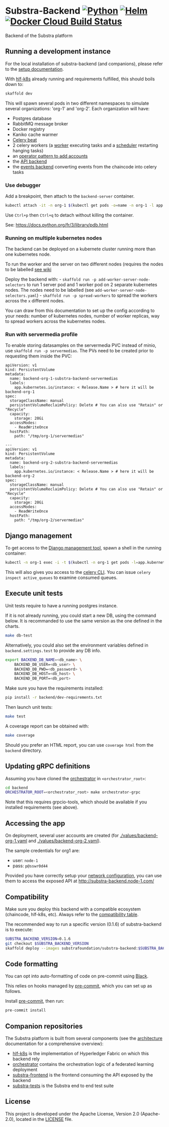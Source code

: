 # Substra-Backend [![Python](https://github.com/SubstraFoundation/substra-backend/workflows/Python/badge.svg)](https://github.com/SubstraFoundation/substra-backend/actions?query=workflow%3APython) [![Helm](https://github.com/SubstraFoundation/substra-backend/workflows/Helm/badge.svg)](https://github.com/SubstraFoundation/substra-backend/actions?query=workflow%3AHelm) [![Docker Cloud Build Status](https://img.shields.io/docker/cloud/build/substrafoundation/substra-backend)](https://hub.docker.com/r/substrafoundation/substra-backend/builds)

Backend of the Substra platform

## Running a development instance

For the local installation of substra-backend (and companions), please refer to the [setup documentation](https://doc.substra.ai/setup/local_install_skaffold.html).

With [hlf-k8s](https://github.com/SubstraFoundation/hlf-k8s) already running and requirements fulfilled, this should boils down to:
```sh
skaffold dev
```

This will spawn several pods in two different namespaces to simulate several organizations: 'org-1' and 'org-2'.
Each organization will have:
- Postgres database
- RabbitMQ message broker
- Docker registry
- Kaniko cache warmer
- [Celery beat](./charts/substra-backend/templates/deployment-celerybeat.yaml)
- 2 celery workers (a [worker](./charts/substra-backend/templates/deployment-worker.yaml) executing tasks and a [scheduler](./charts/substra-backend/templates/deployment-scheduler.yaml) restarting hanging tasks)
- an [operator pattern to add accounts](./charts/substra-backend/templates/add-account-operator.yaml)
- the [API backend](./charts/substra-backend/templates/deployment-server.yaml)
- the [events backend](./charts/substra-backend/templates/deployment-events.yaml) converting events from the chaincode into celery tasks

### Use debugger

Add a breakpoint, then attach to the `backend-server` container.

```sh
kubectl attach -it -n org-1 $(kubectl get pods -o=name -n org-1 -l app.kubernetes.io/name=substra-backend-server)
```

Use `Ctrl+p` then `Ctrl+q` to detach without killing the container.

See: https://docs.python.org/fr/3/library/pdb.html

### Running on multiple kubernetes nodes

The backend can be deployed on a kubernete cluster running more than one kubernetes node.

To run the worker and the server on two different nodes (requires the nodes to be labelled [see wiki](`https://github.com/owkin/connect-backend/wiki/Running-the-backend-on-Multinode`)

Deploy the backend with:
    - `skaffold run -p add-worker-server-node-selectors` to run 1 server pod and 1 worker pod on 2 separate kubernetes nodes. The nodes need to be labelled (see `add-worker-server-node-selectors.yaml`)
    - `skaffold run -p spread-workers` to spread the workers across the `x` different nodes.

You can draw from this documentation to set up the config according to your needs: number of kubernetes nodes, number of worker replicas, way to spread workers across the kubernetes nodes.

### Run with servermedia profile

To enable storing datasamples on the servermedia PVC instead of minio, use `skaffold run -p servermedias`. The PVs need to be created prior to requesting them inside the PVC:

```
apiVersion: v1
kind: PersistentVolume
metadata:
  name: backend-org-1-substra-backend-servermedias
  labels:
    app.kubernetes.io/instance: < Release.Name > # here it will be backend-org-1
spec:
  storageClassName: manual
  persistentVolumeReclaimPolicy: Delete # You can also use "Retain" or "Recycle"
  capacity:
    storage: 20Gi
  accessModes:
    - ReadWriteOnce
  hostPath:
    path: "/tmp/org-1/servermedias"

---
apiVersion: v1
kind: PersistentVolume
metadata:
  name: backend-org-2-substra-backend-servermedias
  labels:
    app.kubernetes.io/instance: < Release.Name > # here it will be backend-org-2
spec:
  storageClassName: manual
  persistentVolumeReclaimPolicy: Delete # You can also use "Retain" or "Recycle"
  capacity:
    storage: 20Gi
  accessModes:
    - ReadWriteOnce
  hostPath:
    path: "/tmp/org-2/servermedias"
```



## Django management

To get access to the [Django management tool](https://docs.djangoproject.com/en/2.2/ref/django-admin), spawn a shell in the running container:
```sh
kubectl -n org-1 exec -i -t $(kubectl -n org-1 get pods -l=app.kubernetes.io/name=substra-backend-server -o name) -c substra-backend -- /bin/bash
```

This will also gives you access to the [celery CLI](https://docs.celeryproject.org/en/stable/reference/cli.html). You can issue `celery inspect active_queues` to examine consumed queues.

## Execute unit tests

Unit tests require to have a running postgres instance.

If it is not already running, you could start a new DB, using the command below. It is recommanded to use the same version as the one defined in the charts.

```sh
make db-test
```

Alternatively, you could also set the environment variables defined in `backend.settings.test` to provide any DB info.

```sh
export BACKEND_DB_NAME=<db_name> \
    BACKEND_DB_USER=<db_user> \
    BACKEND_DB_PWD=<db_password> \
    BACKEND_DB_HOST=<db_host> \
    BACKEND_DB_PORT=<db_port>
```

Make sure you have the requirements installed:
```sh
pip install -r backend/dev-requirements.txt
```

Then launch unit tests:
```sh
make test
```

A coverage report can be obtained with:
```sh
make coverage
```

Should you prefer an HTML report, you can use `coverage html` from the `backend` directory.

## Updating gRPC definitions

Assuming you have cloned the [orchestrator](https://github.com/owkin/orchestrator) in `<orchestrator_root>`:
```sh
cd backend
ORCHESTRATOR_ROOT=<orchestrator_root> make orchestrator-grpc
```

Note that this requires grpcio-tools, which should be available if you installed requirements (see above).

## Accessing the app

On deployment, several user accounts are created (for [./values/backend-org-1.yaml](org1) and [./values/backend-org-2.yaml](org2)).

The sample credentials for org1 are:
- user: `node-1`
- pass: `p@sswr0d44`

Provided you have correctly setup your [network configuration](https://doc.substra.ai/setup/local_install_skaffold.html#network), you can use them to access the exposed API at http://substra-backend.node-1.com/

## Compatibility

Make sure you deploy this backend with a compatible ecosystem (chaincode, hlf-k8s, etc).
Always refer to the [compatibility table](https://github.com/SubstraFoundation/substra#compatibility-table).

The recommended way to run a specific version (0.1.6) of substra-backend is to execute:

```bash
SUBSTRA_BACKEND_VERSION=0.1.6
git checkout $SUBSTRA_BACKEND_VERSION
skaffold deploy --images substrafoundation/substra-backend:$SUBSTRA_BACKEND_VERSION
```

## Code formatting

You can opt into auto-formatting of code on pre-commit using [Black](https://github.com/psf/black).

This relies on hooks managed by [pre-commit](https://pre-commit.com/), which you can set up as follows.

Install [pre-commit](https://pre-commit.com/), then run:

```sh
pre-commit install
```

## Companion repositories

The Substra platform is built from several components (see the [architecture](https://doc.substra.ai/architecture.html) documentation for a comprehensive overview):

- [hlf-k8s](https://github.com/SubstraFoundation/hlf-k8s) is the implementation of Hyperledger Fabric on which this backend rely
- [orchestrator](https://github.com/owkin/orchestrator) contains the orchestration logic of a federated learning deployment
- [substra-frontend](https://github.com/SubstraFoundation/substra-frontend) is the frontend consuming the API exposed by the backend
- [substra-tests](https://github.com/SubstraFoundation/substra-tests) is the Substra end to end test suite

## License

This project is developed under the Apache License, Version 2.0 (Apache-2.0), located in the [LICENSE](./LICENSE) file.
